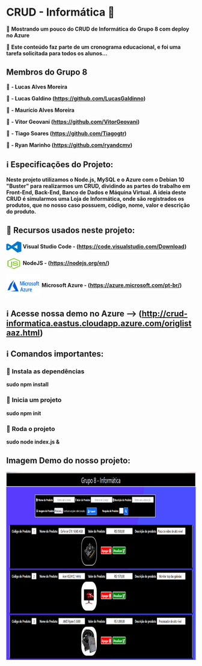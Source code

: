 # CRUD - Informática :file_folder:
:bookmark_tabs: **Mostrando um pouco do CRUD de Informática do Grupo 8 com deploy no Azure**

:bookmark_tabs: **Este conteúdo faz parte de um cronograma educacional, e foi uma tarefa solicitada para todos os alunos...**

## Membros do Grupo 8

:boy: **- Lucas Alves Moreira**

:boy: **- Lucas Galdino (https://github.com/LucasGaldinno)**

:boy: **- Maurício Alves Moreira**

:boy: **- Vitor Geovani (https://github.com/VitorGeovani)**

:boy: **- Tiago Soares (https://github.com/Tiagogtr)**

:boy: **- Ryan Marinho (https://github.com/ryandcmv)**

## :information_source: Especificações do Projeto:

**Neste projeto utilizamos o Node.js, MySQL e o Azure com o Debian 10 "Buster" para realizarmos um CRUD, dividindo as partes do trabalho em Front-End, Back-End, Banco de Dados e Máquina Virtual. A ideia deste CRUD é simularmos uma Loja de Informática, onde são registrados os produtos, que no nosso caso possuem, código, nome, valor e descrição do produto.**

## 📌 Recursos usados neste projeto:

<img align="center" alt="icon-js" height="30" width="40" src="icons/visual-studio-code-logo-svg-vector.svg" style="max-width:100%;"></img> **Visual Studio Code -  (https://code.visualstudio.com/Download)**

<img align="center" alt="icon-js" height="30" width="40" src="https://raw.githubusercontent.com/devicons/devicon/master/icons/nodejs/nodejs-original.svg" style="max-width:100%;"></img> **NodeJS - (https://nodejs.org/en/)**

<img align="center" alt="icon-js" height="60" width="90" src="icons/microsoft_azure_logo_icon_168977.svg" style="max-width:100%;"></img> **Microsoft Azure -  (https://azure.microsoft.com/pt-br/)**

## :information_source: **Acesse nossa demo no Azure --> (http://crud-informatica.eastus.cloudapp.azure.com/origlistaaz.html)**

## :information_source: **Comandos importantes:**
### 📍 **Instala as dependências**
**sudo npm install**

### 📍 **Inicia um projeto**
**sudo npm init**

### 📍 **Roda o projeto**
**sudo node index.js &**

## **Imagem Demo do nosso projeto:**

<p align="left">
  <img height="500" width"500" src="demo-crud.png">
  </p>
